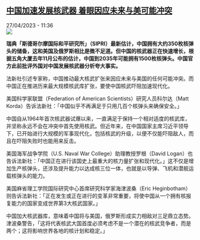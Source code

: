 <!--1682588702000-->
[中国加速发展核武器 着眼因应未来与美可能冲突](https://www.rfi.fr/cn/%E4%B8%AD%E5%9B%BD/20230427-%E4%B8%AD%E5%9B%BD%E5%8A%A0%E9%80%9F%E5%8F%91%E5%B1%95%E6%A0%B8%E6%AD%A6%E5%99%A8-%E7%9D%80%E7%9C%BC%E5%9B%A0%E5%BA%94%E6%9C%AA%E6%9D%A5%E4%B8%8E%E7%BE%8E%E5%8F%AF%E8%83%BD%E5%86%B2%E7%AA%81)
------

<div>27/04/2023 - 11:36</div><img src="https://s.rfi.fr/media/display/f9804906-10c1-11ea-a0e0-005056a99247/w:1280/p:16x9/19035017lpw-19035016-article-jpg_tete_nucleaire_par_pays.jpg"><p><strong>瑞典「斯德哥尔摩国际和平研究所」（SIPRI）最新估计，中国拥有大约350枚核弹头的储备，这和美国及俄罗斯相比是微不足道。但中国的核武器正在快速增长，根据五角大厦去年11月公布的估计，中国到2035年可能拥有1500枚核弹头。中国官方此前批评外国对中国发展核武器分析夸大事实。                    </strong></p><div><p>法新社引述专家称，中国推动最大核武扩张来因应未来与美国的任何可能冲突。而中国正在推进历来最大规模核武库扩张，要使中国核武吓阻加速现代化。</p><p>美国科学家联盟（Federation of American Scientists）研究人员科尔达（Matt Korda）告诉法新社：「中国似乎不再满足于只用几百个核弹头来确保安全。」</p><p>中国自从1964年首次核武器试爆以来，一直满足于保持一个相对适度的核武库，并坚称永远不会在冲突中首先使用核武。但近年来，在中国国家主席习近平领导下，已开始进行大规模的军事现代化，包括核武的升级，以便不仅能吓阻敌人，而且在吓阻失败时也能用来反击。</p><p>美国海军战争学院（U.S. Naval War College）助理教授罗根（David Logan）也告诉法新社：「中国正在进行该国史上最重大的核力量扩张和现代化。」这不仅是增加生产核弹头，还涉及提升能力以达成核三位一体，也就是以导弹、飞机和潜舰运载核弹头的能力。</p><p>美国麻省理工学院国际研究中心首席研究科学家海津波桑（Eric Heginbotham）则告诉法新社：「正在发生或正在进行的变革非常重要，将使中国从一个拥有核报复能力的国家变成世界第3大核武国家。」</p><p>中国加大核武器库，意味着中国将与美国，俄罗斯形成实力相敌对三足鼎立态势。津波桑警告，「这将代表核武大国首度必须考虑不是一个潜在的核武竞争者，而是两个；这将影响世界各地的核计划和稳定。」</p><div data-selfpromo-newsletter></div><div data-selfpromo-app></div></div>
